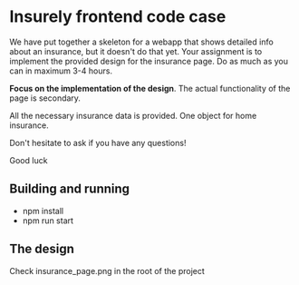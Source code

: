 # Insurely frontend code case

We have put together a skeleton for a webapp that shows detailed info about an insurance, but it doesn't do that yet.
Your assignment is to implement the provided design for the insurance page. Do as much as you can in maximum 3-4 hours.

**Focus on the implementation of the design**. The actual functionality of the page is secondary.

All the necessary insurance data is provided. One object for home insurance.

Don't hesitate to ask if you have any questions!

Good luck

## Building and running

- npm install
- npm run start

## The design

Check insurance_page.png in the root of the project
